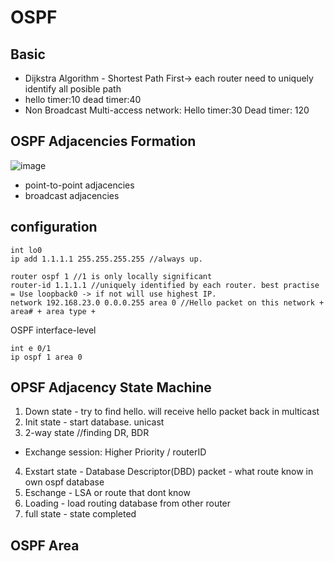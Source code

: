 # OSPF

## Basic
* Dijkstra Algorithm - Shortest Path First-> each router need to uniquely identify all posible path
* hello timer:10 dead timer:40
* Non Broadcast Multi-access network: Hello timer:30 Dead timer: 120

## OSPF Adjacencies Formation
![image](https://user-images.githubusercontent.com/83261924/214029117-20709d50-527a-4c08-947d-bd1d4bbb14bf.png)

* point-to-point adjacencies
* broadcast adjacencies



## configuration
```
int lo0
ip add 1.1.1.1 255.255.255.255 //always up.
```
```
router ospf 1 //1 is only locally significant
router-id 1.1.1.1 //uniquely identified by each router. best practise = Use loopback0 -> if not will use highest IP.
network 192.168.23.0 0.0.0.255 area 0 //Hello packet on this network + area# + area type + 
```
OSPF interface-level
```
int e 0/1
ip ospf 1 area 0
```
## OPSF Adjacency State Machine
1) Down state - try to find hello. will receive hello packet back in multicast
2) Init state - start database. unicast
3) 2-way state //finding DR, BDR
* Exchange session: Higher Priority / routerID
4) Exstart state - Database Descriptor(DBD) packet - what route know in own ospf database 
5) Eschange - LSA or route that dont know
6) Loading - load routing database from other router
7) full state - state completed


## OSPF Area
